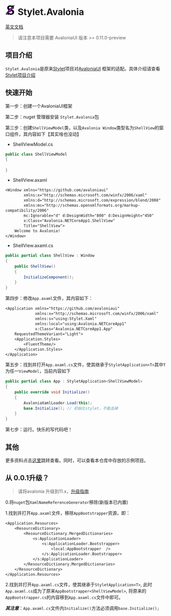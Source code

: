 ![Project Icon](StyletIcon.png) Stylet.Avalonia
======================================

[英文文档](./README-EN.md)

>  请注意本项目需要 AvaloniaUI 版本 >= 0.11.0-preview

## 项目介绍

`Stylet.Avalonia`是原来[Stylet](https://github.com/canton7/Stylet)项目对[AvaloniaUI](https://github.com/AvaloniaUI/Avalonia) 框架的适配。具体介绍请查看[Stylet项目介绍](https://github.com/canton7/Stylet)

## 快速开始

第一步：创建一个AvaloniaUI框架

第二步：nuget 管理器安装 `Stylet.Avalonia`包

第三步：创建`ShellViewModel`类，以及`Avalonia Window`类型名为`ShellView`的窗口组件，其内容如下【其实啥也没动】

- ShellViewModel.cs

```c#
public class ShellViewModel
{
    
}
```

- ShellView.axaml

```xaml
<Window xmlns="https://github.com/avaloniaui"
        xmlns:x="http://schemas.microsoft.com/winfx/2006/xaml"
        xmlns:d="http://schemas.microsoft.com/expression/blend/2008"
        xmlns:mc="http://schemas.openxmlformats.org/markup-compatibility/2006"
        mc:Ignorable="d" d:DesignWidth="800" d:DesignHeight="450"
        x:Class="Avalonia.NETCoreApp1.ShellView"
        Title="ShellView">
    Welcome to Avalonia!
</Window>
```

- ShellView.axaml.cs

```csharp
public partial class ShellView : Window
{
    public ShellView()
    {
        InitializeComponent();
    }
}
```



第四步：修改`App.axaml`文件，其内容如下：

```xaml
<Application xmlns="https://github.com/avaloniaui"
             xmlns:x="http://schemas.microsoft.com/winfx/2006/xaml"
             xmlns:s="using:Stylet.Xaml"
             xmlns:local="using:Avalonia.NETCoreApp1"
             x:Class="Avalonia.NETCoreApp1.App"
    RequestedThemeVariant="Light">
    <Application.Styles>
        <FluentTheme/>
    </Application.Styles>
</Application>
```

第五步：找到并打开`App.axaml.cs`文件，使其继承于`StyletApplication<T>`其中`T`为任一`ViewModel`，当前内容如下

```c#
public partial class App : StyletApplication<ShellViewModel>
{
    public override void Initialize()
    {
        AvaloniaXamlLoader.Load(this);
        base.Initialize(); // 初始化stylet，不能去掉
    }
}
```

第七步：运行。快乐的写代码吧！

## 其他

更多资料点击[这里](https://github.com/canton7/Stylet/wiki)跳转查看。同时，可以查看本仓库中存放的示例项目。



## 从 0.0.1升级？

> 请将avalonia 升级到11.x，[升级指南](https://docs.avaloniaui.net/docs/next/stay-up-to-date/upgrade-from-0.10)

0.将`nuget`包`XamlNameReferenceGenerator`移除(新版本已内置)

1.找到并打开`App.axaml`文件，移除`AppBootstrapper`资源，即：

```xaml
<Application.Resources>
    <ResourceDictionary>
        <ResourceDictionary.MergedDictionaries>
            <s:ApplicationLoader>
                <s:ApplicationLoader.Bootstrapper>
                    <local:AppBootstrapper  />
                </s:ApplicationLoader.Bootstrapper>
            </s:ApplicationLoader>
        </ResourceDictionary.MergedDictionaries>
    </ResourceDictionary>
</Application.Resources>
```

2.找到并打开`App.axaml.cs`文件，使其继承于`StyletApplication<T>`, 此时`App.axaml.cs`成为了原来`AppBootstrapper<ShellViewModel>`, 将原来的`AppBootstrapper.cs`的内容移到`App.axaml.cs`文件中即可。

***其注意***：`App.axaml.cs`文件内`Initialize()`方法必须调用`base.Initialize();`

